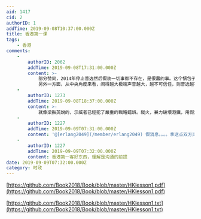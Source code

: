 ```yaml
---
aid: 1417
cid: 2
authorID: 1
addTime: 2019-09-08T10:37:00.000Z
title: 香港第一课
tags:
    - 香港
comments:
    -
        authorID: 2062
        addTime: 2019-09-08T17:31:00.000Z
        content: >-
            部分赞同，2014年停止普选然后假装一切事都不存在，是很蠢的事。这个锅包子得背。
            另外一方面，从中央角度来看，闹得越大极端声音越大，越不可信任，则普选越不可行。例如这次，明显是在贸易战中捅了一刀。如果反对派有更大的权力后，会不会在下一个节点再捅一刀呢？而且部分人并不讳言与外部势力的连结，甚至主动追求外来势力参与，这个能让中央放心吗？这都是很现实的问题
    -
        authorID: 1273
        addTime: 2019-09-08T18:37:00.000Z
        content: >-
            就像梁振英說的，示威者已經犯了嚴重的戰略錯誤。縱火，暴力破壞港鐵，用假消息鼓惑民眾，向美國請願。這些都是讓人不齒。很難相信香港搞不可控的普選能有什麼好結果。
    -
        authorID: 1227
        addTime: 2019-09-09T07:31:00.000Z
        content: '@[erlang2049](/member/erlang2049) 假消息。。。。拿这点双方比烂的话，示威者真的比不上ccp'
    -
        authorID: 1227
        addTime: 2019-09-09T07:32:00.000Z
        content: 香港第一客好东西，理解是沟通的前提
date: 2019-09-09T07:32:00.000Z
category: 时政
---
```


[https://github.com/Book2018/Book/blob/master/HKlesson1.pdf](https://github.com/Book2018/Book/blob/master/HKlesson1.pdf)

[https://github.com/Book2018/Book/blob/master/HKlesson1.txt](https://github.com/Book2018/Book/blob/master/HKlesson1.txt)
